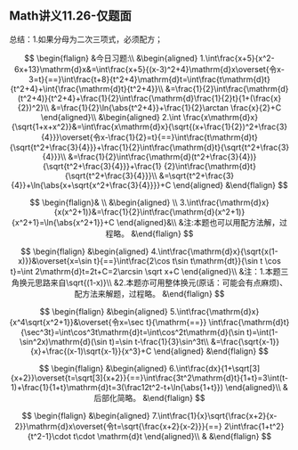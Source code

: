 ## Math讲义11.26-仅题面

总结：1.如果分母为二次三项式，必须配方；


$$
\begin{flalign}
&今日习题:\\
&\begin{aligned}
1.\int\frac{x+5}{x^2-6x+13}\mathrm{d}x&=\int\frac{x+5}{(x-3)^2+4}\mathrm{d}x\overset{令x-3=t}{==}\int\frac{t+8}{t^2+4}\mathrm{d}t=\int\frac{t\mathrm{d}t}{t^2+4}+\int{\frac{\mathrm{d}t}{t^2+4}}\\
&=\frac{1}{2}\int\frac{\mathrm{d}(t^2+4)}{t^2+4}+\frac{1}{2}\int\frac{\mathrm{d}\frac{1}{2}t}{1+(\frac{x}{2})^2}\\
&=\frac{1}{2}\ln{\abs{t^2+4}}+\frac{1}{2}\arctan \frac{x}{2}+C
\end{aligned}\\
&\begin{aligned}
2.\int \frac{x\mathrm{d}x}{\sqrt{1+x+x^2}}&=\int\frac{x\mathrm{d}x}{\sqrt{(x+\frac{1}{2})^2+\frac{3}{4}}}\overset{令x-\frac{1}{2}=t}{==}\int\frac{t\mathrm{d}t}{\sqrt{t^2+\frac{3}{4}}}+\frac{1}{2}\int\frac{\mathrm{d}t}{\sqrt{t^2+\frac{3}{4}}}\\
&=\frac{1}{2}\int\frac{\mathrm{d}(t^2+\frac{3}{4})}{\sqrt{t^2+\frac{3}{4}}}+\frac{1}
{2}\int\frac{\mathrm{d}t}{\sqrt{t^2+\frac{3}{4}}}\\
&=\sqrt{t^2+\frac{3}{4}}+\ln{\abs{x+\sqrt{x^2+\frac{3}{4}}}}+C
\end{aligned}
&\end{flalign}
$$

$$
\begin{flalign}& \\
&\begin{aligned}
\\
3.\int\frac{\mathrm{d}x}{x(x^2+1)}&=\frac{1}{2}\int\frac{\mathrm{d}(x^2+1)}{x^2+1}=\ln{\abs{x^2+1}}+C
\end{aligned}&\\
&注:本题也可以用配方法解，过程略。
&\end{flalign}
$$

$$
\begin{flalign}
&\begin{aligned}
4.\int\frac{\mathrm{d}x}{\sqrt{x(1-x)}}&\overset{x=\sin     t}{==}\int\frac{2\cos t\sin t\mathrm{dt}}{\sin t \cos t}=\int 2\mathrm{d}t=2t+C=2\arcsin \sqrt x+C
\end{aligned}\\
&注：1.本题三角换元思路来自\sqrt{(1-x)}\\
&2.本题亦可用整体换元(原话：可能会有点麻烦)、配方法来解题，过程略。
&\end{flalign}
$$

$$
\begin{flalign}
&\begin{aligned}
5.\int\frac{\mathrm{d}x}{x^4\sqrt{x^2+1}}&\overset{令x=\sec t}{\mathrm{==}}
\int\frac{\mathrm{d}t}{\sec^3t}=\int\cos^3t\mathrm{d}t=\int\cos^2t\mathrm{d}(\sin t)=\int(1-\sin^2x)\mathrm{d}(\sin t)=\sin t-\frac{1}{3}\sin^3t\\
&=\frac{\sqrt{x-1}}{x}+\frac{(x-1)\sqrt{x-1}}{x^3}+C
\end{aligned}
&\end{flalign}
$$

$$
\begin{flalign}
&\begin{aligned}
6.\int\frac{dx}{1+\sqrt[3]{x+2}}\overset{t=\sqrt[3]{x+2}}{==}\int\frac{3t^2\mathrm{d}t}{1+t}=3\int(t-1)+\frac{1}{1+t}\mathrm{d}t=3(\frac12t^2-t+\ln{\abs{1+t}})
\end{aligned}\\
&后部化简略。
&\end{flalign}
$$

$$
\begin{flalign}
&\begin{aligned}
7.\int\frac{1}{x}\sqrt{\frac{x+2}{x-2}}\mathrm{d}x\overset{令t=\sqrt{\frac{x+2}{x-2}}}{==}
2\int\frac{1+t^2}{t^2-1}\cdot t\cdot \mathrm{d}t
\end{aligned}\\
&
&\end{flalign}
$$

